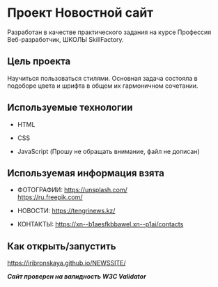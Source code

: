 # Проект Новостной сайт 

Разработан в качестве практического задания на курсе Профессия Веб-разработчик, ШКОЛЫ SkillFactory.

## Цель проекта
Научиться пользоваться стилями. Основная задача состояла в подоборе цвета и шрифта в общем их гармоничном сочетании.


## Используемые технологии

* HTML

* CSS

* JavaScript (Прошу не обращать внимание, файл не дописан)

## Используемая информация взята

* ФОТОГРАФИИ: https://unsplash.com/  
              https://ru.freepik.com/

* НОВОСТИ: https://tengrinews.kz/

* КОНТАКТЫ: https://xn--b1aesfkbbawel.xn--p1ai/contacts

## Как открыть/запустить

https://iribronskaya.github.io/NEWSSITE/

***Сайт проверен на валидность W3C Validator***
